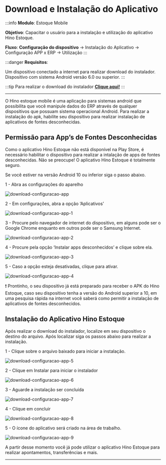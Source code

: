 # Download e Instalação do Aplicativo

:::info
**Modulo**: Estoque Mobile

**Objetivo**: Capacitar o usuário para a instalação e  utilização do aplicativo Hino Estoque.

**Fluxo**: **Configuração do dispositivo** → Instalação do Aplicativo → Configuração APP x ERP → Utilização
:::

:::danger
**Requisitos**: 

Um dispositivo conectado a internet para realizar download do instalador.
Dispositivo com sistema Android versão 6.0 ou superior.
:::

:::tip
Para realizar o download do instalador [**Clique aqui!**](download-configuracao-app.md)
:::

___

O Hino estoque mobile é uma aplicação para sistemas android que possibilita que você manipule dados do ERP através de qualquer dispositivos que possuam sistema operacional Android. Para realizar a instalação do apk, habilite seu dispositivo para realizar instalação de aplicativos de fontes desconhecidas.

## Permissão para App’s de Fontes Desconhecidas

Como o aplicativo Hino Estoque não está disponível na Play Store, é necessário habilitar o dispositivo para realizar a intalação de apps de fontes desconhecidas. Não se preocupe! O aplicativo Hino Estoque é totalmente seguro. 

Se você estiver na versão Android 10 ou inferior siga o passo abaixo.

1 - Abra as configurações do aparelho

![download-configuracao-app](./img/download-configuracao-app/download-configuracao-app.png)

2 - Em configurações, abra a opção ‘Aplicativos’

![download-configuracao-app-1](./img/download-configuracao-app/download-configuracao-app-1.png)

3 - Procure pelo navegador de internet do dispositivo, em alguns pode ser o Google Chrome enquanto em outros pode ser o Samsung Internet.

![download-configuracao-app-2](./img/download-configuracao-app/download-configuracao-app-2.png)

4 - Procure pela opção ‘Instalar apps desconhecidos’ e clique sobre ela.

![download-configuracao-app-3](./img/download-configuracao-app/download-configuracao-app-3.png)

5 -  Caso a opção esteja desativadas, clique para ativar.

![download-configuracao-app-4](./img/download-configuracao-app/download-configuracao-app-4.png)

❗ Prontinho, o seu dispositivo já está preparado para receber o APK do Hino Estoque, caso seu dispositivo tenha a versão do Android superior a 10, em uma pesquisa rápida na internet você saberá como permitir a instalação de aplicativos  de fontes desconhecidos.

## Instalação do Aplicativo Hino Estoque

Após realizar o download do instalador, localize em seu dispositivo o destino do arquivo. Após localizar siga os passos abaixo para realizar a instalação.

1 - Clique sobre o arquivo baixado para iniciar a instalação.

![download-configuracao-app-5](./img/download-configuracao-app/download-configuracao-app-5.png)

2 - Clique em Instalar para iniciar o instalador

![download-configuracao-app-6](./img/download-configuracao-app/download-configuracao-app-6.png)

3 - Aguarde a instalação ser concluída

![download-configuracao-app-7](./img/download-configuracao-app/download-configuracao-app-7.png)

4 - Clique em concluir

![download-configuracao-app-8](./img/download-configuracao-app/download-configuracao-app-8.png)

5 - O ícone do aplicativo será criado na área de trabalho.

![download-configuracao-app-9](./img/download-configuracao-app/download-configuracao-app-9.png)

A partir desse momento você já pode utilizar o aplicativo Hino Estoque para realizar apontamentos, transferências e mais.

---